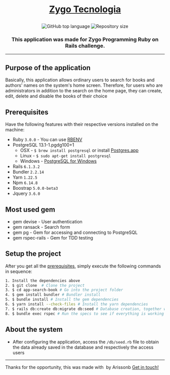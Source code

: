 <h1 align="center">

[Zygo Tecnologia](https://github.com/zygotecnologia/zygo-programming-challenges/tree/master/developer/pleno)
    
</h1>

<p align="center">
  <img alt="GitHub top language" src="https://img.shields.io/github/languages/top/arissonb/app-search-book">
  <img alt="Repository size" src="https://img.shields.io/github/repo-size/arissonb/app-search-book">

<h3 align="center">
 This application was made for Zygo Programming Ruby on Rails challenge.
</h3>


---

## Purpose of the application
Basically, this application allows ordinary users to search for books and authors' names on the system's home screen. Therefore, for users who are administrators in addition to the search on the home page, they can create, edit, delete and disable the books of their choice

## Prerequisites

Have the following features with their respective versions installed on the machine:

- Ruby `3.0.0` - You can use [RBENV](https://github.com/rbenv/rbenv)
- PostgreSQL 13.1-1.pgdg100+1
  - OSX - `$ brew install postgresql` or install [Postgres.app](http://postgresapp.com/)
  - Linux - `$ sudo apt-get install postgresql`
  - Windows - [PostgreSQL for Windows](http://www.postgresql.org/download/windows/)
- Rails `6.1.3.2`
- Bundler `2.2.14`
- Yarn `1.22.5`
- Npm `6.14.8`
- Boostrap `5.0.0-beta3`
- Jquery `3.6.0`


## Most used gem
- gem devise - User authentication 
- gem ransack - Search form
- gem pg - Gem for accessing and connecting to PostgreSQL
- gem rspec-rails - Gem for TDD testing

## Setup the project

After you get all the [prerequisites](#prerequisites), simply execute the following commands in sequence:

```bash
1. Install the dependencies above
2. $ git clone  # Clone the project
3. $ cd app-search-book # Go into the project folder
4. $ gem install bundler # Bundler install
5. $ bundle install # Install the gem dependencies
6. $ yarn install --check-files # Install the yarn dependencies
7. $ rails db:create db:migrate db:seed # Database creation, together with tables and data population
8. $ bundle exec rspec # Run the specs to see if everything is working fine
```

## About the system
- After configuring the application, access the `/db/seed.rb` file to obtain the data already saved in the database and respectively the access users

---

Thanks for the opportunity, this was made with &nbsp;by Arissonb [Get in touch!](https://www.linkedin.com/in/arissonb/)
